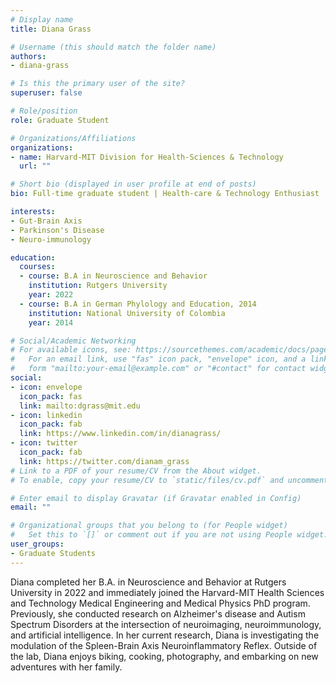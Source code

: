 ```yaml
---
# Display name
title: Diana Grass

# Username (this should match the folder name)
authors:
- diana-grass

# Is this the primary user of the site?
superuser: false

# Role/position
role: Graduate Student

# Organizations/Affiliations
organizations:
- name: Harvard-MIT Division for Health-Sciences & Technology
  url: ""

# Short bio (displayed in user profile at end of posts)
bio: Full-time graduate student | Health-care & Technology Enthusiast

interests:
- Gut-Brain Axis
- Parkinson's Disease
- Neuro-immunology

education:
  courses:
  - course: B.A in Neuroscience and Behavior
    institution: Rutgers University
    year: 2022
  - course: B.A in German Phylology and Education, 2014
    institution: National University of Colombia
    year: 2014

# Social/Academic Networking
# For available icons, see: https://sourcethemes.com/academic/docs/page-builder/#icons
#   For an email link, use "fas" icon pack, "envelope" icon, and a link in the
#   form "mailto:your-email@example.com" or "#contact" for contact widget.
social:
- icon: envelope
  icon_pack: fas
  link: mailto:dgrass@mit.edu
- icon: linkedin
  icon_pack: fab
  link: https://www.linkedin.com/in/dianagrass/
- icon: twitter
  icon_pack: fab
  link: https://twitter.com/dianam_grass
# Link to a PDF of your resume/CV from the About widget.
# To enable, copy your resume/CV to `static/files/cv.pdf` and uncomment the lines below.

# Enter email to display Gravatar (if Gravatar enabled in Config)
email: ""

# Organizational groups that you belong to (for People widget)
#   Set this to `[]` or comment out if you are not using People widget.
user_groups:
- Graduate Students
---
```

Diana completed her B.A. in Neuroscience and Behavior at Rutgers University in 2022 and immediately joined the Harvard-MIT Health Sciences and Technology Medical Engineering and Medical Physics PhD program. Previously, she conducted research on Alzheimer's disease and Autism Spectrum Disorders at the intersection of neuroimaging, neuroimmunology, and artificial intelligence. In her current research, Diana is investigating the modulation of the Spleen-Brain Axis Neuroinflammatory Reflex. Outside of the lab, Diana enjoys biking, cooking, photography, and embarking on new adventures with her family. 